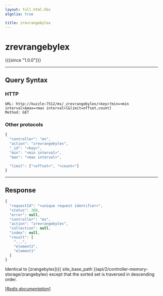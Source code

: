 ```yaml
---
layout: full.html.hbs
algolia: true

title: zrevrangebylex
---
```


# zrevrangebylex

{{{since "1.0.0"}}}




---

## Query Syntax

### HTTP

```http
URL: http://kuzzle:7512/ms/_zrevrangebylex/<key>?min=<min interval>&max=<max interval>[&limit=offset,count]
Method: GET
```

### Other protocols


```js
{
  "controller": "ms",
  "action": "zrevrangebylex",
  "_id": "<key>",
  "min": "<min interval>",
  "max": "<max interval>",

  "limit": ["<offset>", "<count>"]
}
```

---

## Response

```javascript
{
  "requestId": "<unique request identifier>",
  "status": 200,
  "error": null,
  "controller": "ms",
  "action": "zrevrangebylex",
  "collection": null,
  "index": null,
  "result": [
    "...",
    "element2",
    "element1"
  ]
}
```

Identical to [zrangebylex]({{ site_base_path }}api/2/controller-memory-storage/zrangebylex) except that the sorted set is traversed in descending order.

[[_Redis documentation_]](https://redis.io/commands/zrevrangebylex)
